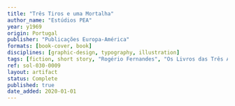 ```yaml
---
title: "Três Tiros e uma Mortalha"
author_name: "Estúdios PEA"
year: y1969
origin: Portugal
publisher: "Publicações Europa-América"
formats: [book-cover, book]
disciplines: [graphic-design, typography, illustration]
tags: [fiction, short story, "Rogério Fernandes", "Os Livros das Três Abelhas"]
ref: sol-030-0009
layout: artifact
status: Complete
published: true
date_added: 2020-01-01
---
```

